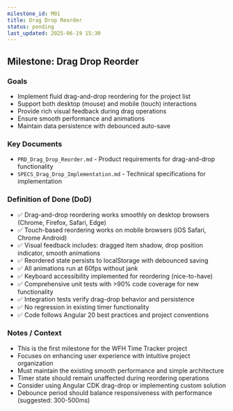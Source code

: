 ```yaml
---
milestone_id: M01
title: Drag Drop Reorder
status: pending
last_updated: 2025-06-19 15:30
---
```


## Milestone: Drag Drop Reorder

### Goals
- Implement fluid drag-and-drop reordering for the project list
- Support both desktop (mouse) and mobile (touch) interactions
- Provide rich visual feedback during drag operations
- Ensure smooth performance and animations
- Maintain data persistence with debounced auto-save

### Key Documents

- `PRD_Drag_Drop_Reorder.md` - Product requirements for drag-and-drop functionality
- `SPECS_Drag_Drop_Implementation.md` - Technical specifications for implementation

### Definition of Done (DoD)
- ✅ Drag-and-drop reordering works smoothly on desktop browsers (Chrome, Firefox, Safari, Edge)
- ✅ Touch-based reordering works on mobile browsers (iOS Safari, Chrome Android)
- ✅ Visual feedback includes: dragged item shadow, drop position indicator, smooth animations
- ✅ Reordered state persists to localStorage with debounced saving
- ✅ All animations run at 60fps without jank
- ✅ Keyboard accessibility implemented for reordering (nice-to-have)
- ✅ Comprehensive unit tests with >90% code coverage for new functionality
- ✅ Integration tests verify drag-drop behavior and persistence
- ✅ No regression in existing timer functionality
- ✅ Code follows Angular 20 best practices and project conventions

### Notes / Context
- This is the first milestone for the WFH Time Tracker project
- Focuses on enhancing user experience with intuitive project organization
- Must maintain the existing smooth performance and simple architecture
- Timer state should remain unaffected during reordering operations
- Consider using Angular CDK drag-drop or implementing custom solution
- Debounce period should balance responsiveness with performance (suggested: 300-500ms)